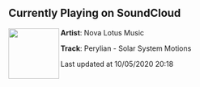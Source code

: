 ## Currently Playing on SoundCloud

[<img align="left" width="100" src="https://i1.sndcdn.com/artworks-dlNtj1y7lCs2tU1I-bIjmAA-t50x50.jpg">](https://soundcloud.com/novalotusmusic/perylian-solar-system-motions?in=novalotusmusic/sets/perylian-multiverse)

**Artist**: Nova Lotus Music 

**Track**: Perylian - Solar System Motions

Last updated at 10/05/2020 20:18
